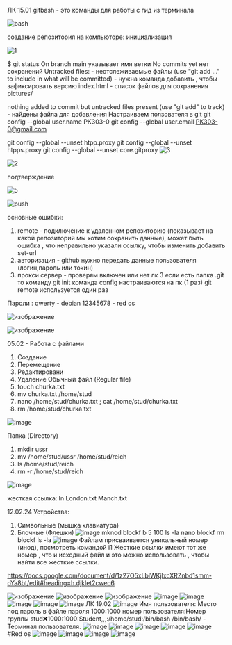 ЛК 15.01
gitbash - это команды для работы с гид из терминала

![bash](https://github.com/Hottabik/6semestr/assets/113089655/b7031917-6ab5-495c-b330-3c6ce41dbfe5)

создание репозитория на компьюторе: инициализация

![1](https://github.com/Hottabik/6semestr/assets/113089655/64d71d54-65a9-4a44-8f36-2a320f053a7e)

$ git status
On branch main
указывает имя ветки
No commits yet
нет сохранений
Untracked files: - неотслеживаемые файлы 
  (use "git add <file>..." to include in what will be committed) - нужна команда добавить , чтобы зафиксировать версию
        index.html - список файлов для сохранения 
        pictures/

nothing added to commit but untracked files present (use "git add" to track) - найдены файла для добавления 
Настраиваем ползователя в git
git config --global user.name PK303-0
git config --global user.email PK303-0@gmail.com

git config --global --unset htpp.proxy
git config --global --unset htpps.proxy
git config --global --unset core.gitproxy
![3](https://github.com/Hottabik/6semestr/assets/113089655/f7386b4a-239b-410c-957a-1d8241220424)

![2](https://github.com/Hottabik/6semestr/assets/113089655/208ab0c6-cf11-42d0-b307-7322e6fb7ad8)

подтверждение 

![5](https://github.com/Hottabik/6semestr/assets/113089655/0b670c40-5a8a-4a02-8858-f7272fa2595b)

![push](https://github.com/Hottabik/6semestr/assets/113089655/4da52c50-f50c-435b-9826-7a22a6199455)

основные ошибки:
1) remote - подключение к удаленном репозиторию (показывает на какой репозиторий мы хотим сохранить данные), может быть ошибка , что неправильно указали ссылку, чтобы изменить добавить set-url
2) авторизация - github нужно передать данные пользователя (логин,пароль или токин)
3) прокси сервер - проверям включен или нет
лк 3
если есть папка .git то команду git init
команда config настраиваются на пк (1 раз)
git remote используется один раз

Пароли :
qwerty - debian
12345678 - red os

![изображение](https://github.com/Hottabik/6semestr/assets/113089655/7c4fc59d-369f-48c9-aee7-5bce4042e30e)

![изображение](https://github.com/Hottabik/6semestr/assets/113089655/a9c805ff-ee42-420e-9e43-fe7028971dd1)

05.02 - Работа с файлами
1) Создание
2) Перемещение
3) Редактировани
4) Удаление
Обычный файл (Regular file)
1) touch churka.txt
2) mv churka.txt /home/stud
3) nano /home/stud/churka.txt ; cat  /home/stud/churka.txt
4) rm  /home/stud/churka.txt
   
![image](https://github.com/Hottabik/6semestr/assets/113089655/945d2fe0-4784-4de9-9abe-ae114f47e2ff)

Папка (DIrectory)
1) mkdir ussr
2) mv  /home/stud/ussr /home/stud/reich
3) ls /home/stud/reich
4) rm -r  /home/stud/reich

![image](https://github.com/Hottabik/6semestr/assets/113089655/c8be093a-37a2-4f48-84ad-94d12ab7817a)

жесткая ссылка:
ln London.txt Manch.txt

12.02.24
Устройства:
1. Символьные (мышка клавиатура)
2. Блочные (Флешки)
   ![image](https://github.com/Hottabik/6semestr/assets/113089655/5343dd85-e6d1-452b-b6e7-0e4cf3fe9427)
mknod blockf b 5 100
ls -la
nano blockf
rm blockf
ls -la
![image](https://github.com/Hottabik/6semestr/assets/113089655/729bb147-4503-48f0-b1c4-33a5a182b253)
Файлам присваивается уникальный номер (инод), посмотреть командой i1
Жесткие ссылки имеют тот же номер , что и исходный файл и это можно использовать , чтобы найти все жесткие ссылки.

https://docs.google.com/document/d/1z27O5xLblWKjIxcXRZnbd1smm-oYa8bt/edit#heading=h.djklet2cwec6

![изображение](https://github.com/Hottabik/6semestr/assets/113089655/10c50f65-15a9-4c5c-b382-a2d424a446a9)
![изображение](https://github.com/Hottabik/6semestr/assets/113089655/add49044-8057-4938-b5c1-be4bfa3e94aa)
![изображение](https://github.com/Hottabik/6semestr/assets/113089655/2878700e-880c-4d16-ba54-e0d3f91fe883)
![image](https://github.com/Hottabik/6semestr/assets/113089655/6d23a08c-82eb-4b34-863f-e44d0c704e8b)
![image](https://github.com/Hottabik/6semestr/assets/113089655/2d5a439e-3384-4e5c-91ff-ee2336c5245e)
![image](https://github.com/Hottabik/6semestr/assets/113089655/af5c5705-47b9-40d2-aa5c-46c4b3b112f5)
![image](https://github.com/Hottabik/6semestr/assets/113089655/2e376d05-1e95-4e2f-a78a-e9c69826aeca)
![image](https://github.com/Hottabik/6semestr/assets/113089655/af6b30ab-4543-4b4f-a1e2-40766bbae5d0)
ЛК 19.02
![image](https://github.com/Hottabik/6semestr/assets/113089655/2a14b0d2-b54c-4c41-b6a7-b34f5e194eea)
Имя пользователя:
Место под пароль в файле пароля 
1000:1000
номер пользователя:Номер группы
stud:x:1000:1000:Student,,,:/home/stud:/bin/bash
/bin/bash/ - Терминал пользователя.
![image](https://github.com/Hottabik/6semestr/assets/113089655/5f9d8a3f-b48d-4b75-95f5-1e700b2a735a)
![image](https://github.com/Hottabik/6semestr/assets/113089655/635b8e7c-155c-4b93-bbca-8f716ecdb575)
![image](https://github.com/Hottabik/6semestr/assets/113089655/4b9126ac-0d64-4445-8b68-63d437d8fd0b)
![image](https://github.com/Hottabik/6semestr/assets/113089655/8b25a89c-2ae2-4568-8006-70653b05c6ce)
![image](https://github.com/Hottabik/6semestr/assets/113089655/16695f01-64c5-47ea-b6a7-07c48b8a315f)
#Red os
![image](https://github.com/Hottabik/6semestr/assets/113089655/a619335c-b8ad-476d-a3b2-34fd7ef6bf25)
![image](https://github.com/Hottabik/6semestr/assets/113089655/48f708a9-49ed-429b-84e1-08ea2a758b57)
![image](https://github.com/Hottabik/6semestr/assets/113089655/d86fc13e-b508-4364-b634-d52e59501690)
![image](https://github.com/Hottabik/6semestr/assets/113089655/b2c36d57-7701-41d0-a3b5-336ab2da3e54)


